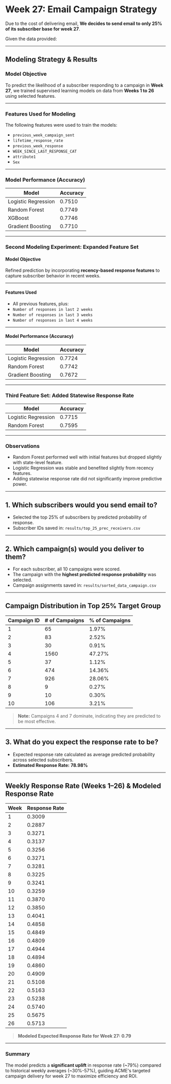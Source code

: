 # Week 27: Email Campaign Strategy

Due to the cost of delivering email, **We decides to send email to only 25% of its subscriber base for week 27**.

Given the data provided:

---

## Modeling Strategy & Results

### Model Objective

To predict the likelihood of a subscriber responding to a campaign in **Week 27**, we trained supervised learning models on data from **Weeks 1 to 26** using selected features.

---

### Features Used for Modeling

The following features were used to train the models:

- `previous_week_campaign_sent`
- `lifetime_response_rate`
- `previous_week_response`
- `WEEK_SINCE_LAST_RESPONSE_CAT`
- `attribute1`
- `Sex`

---

### Model Performance (Accuracy)

| Model               | Accuracy     |
|---------------------|--------------|
| Logistic Regression  | 0.7510       |
| Random Forest       | 0.7749       |
| XGBoost             | 0.7746       |
| Gradient Boosting   | 0.7710       |

---

### Second Modeling Experiment: Expanded Feature Set

#### Model Objective

Refined prediction by incorporating **recency-based response features** to capture subscriber behavior in recent weeks.

---

#### Features Used

- All previous features, plus:
- `Number of responses in last 2 weeks`
- `Number of responses in last 3 weeks`
- `Number of responses in last 4 weeks`

---

#### Model Performance (Accuracy)

| Model               | Accuracy     |
|---------------------|--------------|
| Logistic Regression  | 0.7724       |
| Random Forest       | 0.7742       |
| Gradient Boosting   | 0.7672       |

---

### Third Feature Set: Added Statewise Response Rate

| Model               | Accuracy     |
|---------------------|--------------|
| Logistic Regression  | 0.7715       |
| Random Forest       | 0.7595       |

---

### Observations

- Random Forest performed well with initial features but dropped slightly with state-level feature.
- Logistic Regression was stable and benefited slightly from recency features.
- Adding statewise response rate did not significantly improve predictive power.

---

## 1. Which subscribers would you send email to?

- Selected the top 25% of subscribers by predicted probability of response.
- Subscriber IDs saved in: `results/top_25_prec_receivers.csv`

---

## 2. Which campaign(s) would you deliver to them?

- For each subscriber, all 10 campaigns were scored.
- The campaign with the **highest predicted response probability** was selected.
- Campaign assignments saved in: `results/sorted_data_campaign.csv`

---

## Campaign Distribution in Top 25% Target Group

| Campaign ID | # of Campaigns | % of Campaigns |
|-------------|----------------|----------------|
| 1           | 65             | 1.97%          |
| 2           | 83             | 2.52%          |
| 3           | 30             | 0.91%          |
| 4           | 1560           | 47.27%         |
| 5           | 37             | 1.12%          |
| 6           | 474            | 14.36%         |
| 7           | 926            | 28.06%         |
| 8           | 9              | 0.27%          |
| 9           | 10             | 0.30%          |
| 10          | 106            | 3.21%          |

> **Note:** Campaigns 4 and 7 dominate, indicating they are predicted to be most effective.

---

## 3. What do you expect the response rate to be?

- Expected response rate calculated as average predicted probability across selected subscribers.
- **Estimated Response Rate:** **78.98%**

---

## Weekly Response Rate (Weeks 1–26) & Modeled Response Rate

| Week | Response Rate |
|-------|--------------|
| 1     | 0.3009       |
| 2     | 0.2887       |
| 3     | 0.3271       |
| 4     | 0.3137       |
| 5     | 0.3256       |
| 6     | 0.3271       |
| 7     | 0.3281       |
| 8     | 0.3225       |
| 9     | 0.3241       |
| 10    | 0.3259       |
| 11    | 0.3870       |
| 12    | 0.3850       |
| 13    | 0.4041       |
| 14    | 0.4858       |
| 15    | 0.4849       |
| 16    | 0.4809       |
| 17    | 0.4944       |
| 18    | 0.4894       |
| 19    | 0.4860       |
| 20    | 0.4909       |
| 21    | 0.5108       |
| 22    | 0.5163       |
| 23    | 0.5238       |
| 24    | 0.5740       |
| 25    | 0.5675       |
| 26    | 0.5713       |

> **Modeled Expected Response Rate for Week 27:** **0.79**

---

### Summary

The model predicts a **significant uplift** in response rate (~79%) compared to historical weekly averages (~30%-57%), guiding ACME's targeted campaign delivery for week 27 to maximize efficiency and ROI.


